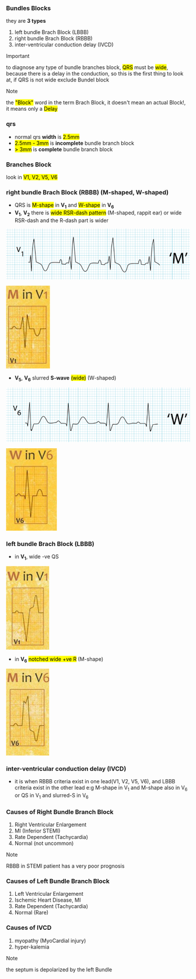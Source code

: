 ### Bundles Blocks
they are **3 types**
1. left bundle Brach Block (LBBB)
2. right bundle Brach Block (RBBB)
3. inter-ventricular conduction delay (IVCD)

> [!IMPORTANT]
> to diagnose any type of bundle branches block, <mark>QRS</mark> must be <mark>wide</mark>, because there is a delay in the conduction, so this is the first thing to look at, if QRS is not wide exclude Bundel block

> [!NOTE]
> the <mark>"Block"</mark> word in the term Brach Block, it doesn't mean an actual Block!, it means only a <mark>Delay</mark>

### qrs
- normal qrs **width** is <mark>2.5mm</mark>
- <mark>2.5mm - 3mm</mark> is **incomplete** bundle branch block
- <mark>> 3mm</mark> is **complete** bundle branch block

### Branches Block
look in <mark>V1, V2, V5, V6</mark>

### right bundle Brach Block (RBBB) (M-shaped, W-shaped)
- QRS is <mark>M-shape</mark> in **V<sub>1</sub>** and <mark>W-shape</mark> in **V<sub>6</sub>**
- **V<sub>1</sub>**, **V<sub>2</sub>** there is <mark>wide RSR-dash pattern</mark> (M-shaped, rappit ear) or wide RSR-dash and the R-dash part is wider

![](./imgs/M-shaped-RBBB.png)

![](./imgs/M-shape-RBBB.png)

- **V<sub>5</sub>**, **V<sub>6</sub>** slurred **S-wave** <mark>(wide)</mark> (W-shaped)

![](./imgs/slurred-S-wave-RBBB.png)

![](./imgs/slurred-shape-RBBB.png)

### left bundle Brach Block (LBBB)
- in **V<sub>1</sub>**, wide -ve QS

![](./imgs/w-shape-LBBB.png)

- in **V<sub>6</sub>** <mark>notched wide +ve R</mark> (M-shape)

![](./imgs/M-shape-LBBB.png)

### inter-ventricular conduction delay (IVCD)
-  it is when RBBB criteria exist in one lead(V1, V2, V5, V6), and LBBB criteria exist in the other lead e:g M-shape in V<sub>1</sub> and M-shape also in V<sub>6</sub> or QS in V<sub>1</sub> and slurred-S in V<sub>6</sub>

### Causes of Right Bundle Branch Block

1. Right Ventricular Enlargement
2. MI (Inferior STEMI)
3. Rate Dependent (Tachycardia)
4. Normal (not uncommon)

> [!NOTE]
> RBBB in STEMI patient has a very poor prognosis

### Causes of Left Bundle Branch Block

1. Left Ventricular Enlargement
2. Ischemic Heart Disease, MI
3. Rate Dependent (Tachycardia)
4. Normal (Rare)

### Causes of IVCD
1. myopathy (MyoCardial injury)
2. hyper-kalemia

> [!NOTE]
> the septum is depolarized by the left Bundle